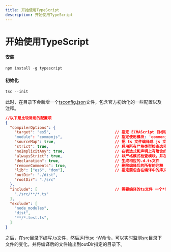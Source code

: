 ```yaml
---
title: 开始使用TypeScript
description: 开始使用TypeScript
---
```


# 开始使用TypeScript
#### 安装
```javascript
npm install -g typescript
```
#### 初始化
```javascript
tsc --init
```
此时，在目录下会新增一个[tsconfig.json](https://www.tslang.cn/docs/handbook/compiler-options.html)文件，包含官方初始化的一些配置以及注释。
```json
//以下是比较常用的配置项
{
  "compilerOptions": {
    "target": "es5",                            // 指定 ECMAScript 目标版本: 'ES5'
    "module": "commonjs",                       // 指定使用模块: 'commonjs', 'amd', 'system', 'umd' or 'es2015'
    "sourceMap": true,                          // 把 ts 文件编译成 js 文件的时候，同时生成对应的 map 文件
    "strict": true,                             // 启用所有严格类型检查选项
    "noImplicitAny": true,                      // 在表达式和声明上有隐含的 any类型时报错
    "alwaysStrict": true,                       // 以严格模式检查模块，并在每个文件里加入 'use strict'
    "declaration": true,                        // 生成相应的.d.ts文件
    "removeComments": true,                     // 删除编译后的所有的注释
    "lib": ["es6", "dom"],                      // 指定要包含在编译中的库文件
    "outDir": "./dist",
    "rootDir": "./src"
  },
  "include": [                                  // 需要编译的ts文件 一个*表示文件匹配**表示忽略文件的深度问题
    "./src/**/*.ts"
  ],
  "exclude": [
    "node_modules",
    "dist",
    "**/*.test.ts",
  ]
}
```
之后，在src目录下编写.ts文件，然后运行tsc -W命令，可以实时监测src目录下文件的变化，并将编译后的文件输出到outDir指定的目录下。